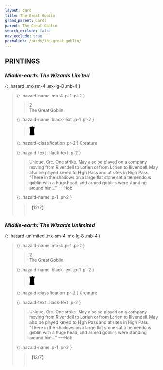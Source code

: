 ```yaml
---
layout: card
title: The Great Goblin
grand_parent: Cards
parent: The Great Goblin
search_exclude: false
nav_exclude: true
permalink: /cards/the-great-goblin/
---
```


## PRINTINGS


### _Middle-earth: The Wizards Limited_

{: .hazard .mx-sm-4 .mx-lg-8 .mb-4 }
> {: .hazard-name .mb-4 .p-1 .pl-2 }
> > <div class="hazard-mp">2</div>
> > <div class="card-name">The Great Goblin</div>
>
> {: .hazard-name .black-text .p-1 .pl-2 }
> > ![](/assets/images/dark-hold.svg)
>
> {: .hazard-classification .pr-2 }
> Creature
>
> {: .hazard-text .black-text .p-2 }
> > Unique. Orc. One strike. May also be played on a company moving from Rivendell to Lorien or from Lorien to Rivendell. May also be played keyed to High Pass and at sites in High Pass.  "There in the shadows on a large flat stone sat a tremendous goblin with a huge head, and armed goblins were standing around him..." ---Hob 
>
> {: .hazard-name .p-1 .pr-2 }
> > <div class="card-shield">【12/7】</div>
> > <div class="card-corruption">&nbsp;</div>

### _Middle-earth: The Wizards Unlimited_

{: .hazard-unlimited .mx-sm-4 .mx-lg-8 .mb-4 }
> {: .hazard-name .mb-4 .p-1 .pl-2 }
> > <div class="hazard-mp">2</div>
> > <div class="card-name">The Great Goblin</div>
>
> {: .hazard-name .black-text .p-1 .pl-2 }
> > ![](/assets/images/dark-hold.svg)
>
> {: .hazard-classification .pr-2 }
> Creature
>
> {: .hazard-text .black-text .p-2 }
> > Unique. Orc. One strike. May also be played on a company moving from Rivendell to Lorien or from Lorien to Rivendell. May also be played keyed to High Pass and at sites in High Pass.  "There in the shadows on a large flat stone sat a tremendous goblin with a huge head, and armed goblins were standing around him..." ---Hob 
>
> {: .hazard-name .p-1 .pr-2 }
> > <div class="card-shield">【12/7】</div>
> > <div class="card-corruption-white">&nbsp;</div>
